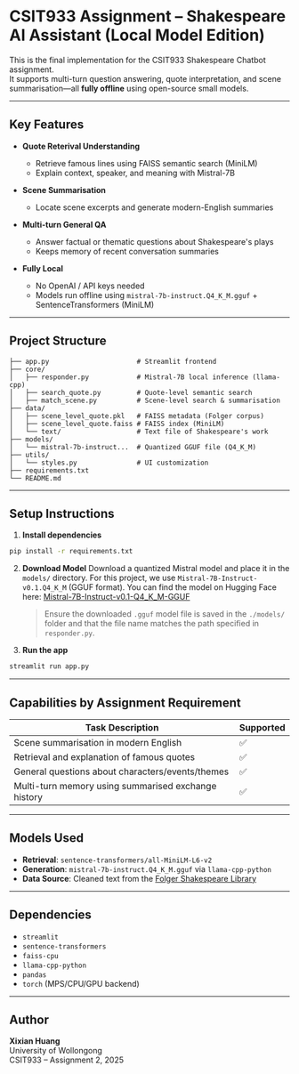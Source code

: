 # CSIT933 Assignment – Shakespeare AI Assistant (Local Model Edition)

This is the final implementation for the CSIT933 Shakespeare Chatbot assignment.  
It supports multi-turn question answering, quote interpretation, and scene summarisation—all **fully offline** using open-source small models.

---

## Key Features

- **Quote Reterival Understanding**

  - Retrieve famous lines using FAISS semantic search (MiniLM)
  - Explain context, speaker, and meaning with Mistral-7B

- **Scene Summarisation**

  - Locate scene excerpts and generate modern-English summaries

- **Multi-turn General QA**

  - Answer factual or thematic questions about Shakespeare's plays
  - Keeps memory of recent conversation summaries

- **Fully Local**
  - No OpenAI / API keys needed
  - Models run offline using `mistral-7b-instruct.Q4_K_M.gguf` + SentenceTransformers (MiniLM)

---

## Project Structure

```
├── app.py                      # Streamlit frontend
├── core/
│   ├── responder.py            # Mistral-7B local inference (llama-cpp)
│   ├── search_quote.py         # Quote-level semantic search
│   ├── match_scene.py          # Scene-level search & summarisation
├── data/
│   ├── scene_level_quote.pkl   # FAISS metadata (Folger corpus)
│   ├── scene_level_quote.faiss # FAISS index (MiniLM)
│   └── text/                   # Text file of Shakespeare's work
├── models/
│   └── mistral-7b-instruct...  # Quantized GGUF file (Q4_K_M)
├── utils/
│   └── styles.py               # UI customization
├── requirements.txt
└── README.md
```

---

## Setup Instructions

1. **Install dependencies**

```bash
pip install -r requirements.txt
```

2. **Download Model**
   Download a quantized Mistral model and place it in the `models/` directory.
   For this project, we use `Mistral-7B-Instruct-v0.1.Q4_K_M` (GGUF format).
   You can find the model on Hugging Face here:
   [Mistral-7B-Instruct-v0.1-Q4_K_M-GGUF](https://huggingface.co/TheBloke/Mistral-7B-Instruct-v0.1-GGUF/tree/main)

   > Ensure the downloaded `.gguf` model file is saved in the `./models/` folder and that the file name matches the path specified in `responder.py`.

3. **Run the app**

```bash
streamlit run app.py
```

---

## Capabilities by Assignment Requirement

| Task Description                                    | Supported |
| --------------------------------------------------- | --------- |
| Scene summarisation in modern English               | ✅        |
| Retrieval and explanation of famous quotes          | ✅        |
| General questions about characters/events/themes    | ✅        |
| Multi-turn memory using summarised exchange history | ✅        |

---

## Models Used

- **Retrieval**: `sentence-transformers/all-MiniLM-L6-v2`
- **Generation**: `mistral-7b-instruct.Q4_K_M.gguf` via `llama-cpp-python`
- **Data Source**: Cleaned text from the [Folger Shakespeare Library](https://www.folger.edu/)

---

## Dependencies

- `streamlit`
- `sentence-transformers`
- `faiss-cpu`
- `llama-cpp-python`
- `pandas`
- `torch` (MPS/CPU/GPU backend)

---

## Author

**Xixian Huang**  
University of Wollongong  
CSIT933 – Assignment 2, 2025
